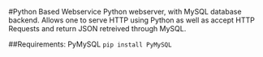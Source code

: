 #Python Based Webservice
Python webserver, with MySQL database backend. Allows one to serve HTTP using Python as well as accept HTTP Requests and return JSON retreived through MySQL.

##Requirements:
PyMySQL `pip install PyMySQL`
